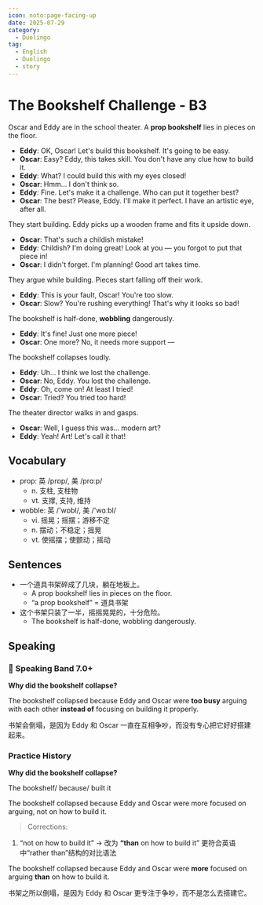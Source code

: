 ```yaml
---
icon: noto:page-facing-up
date: 2025-07-29
category:
  - Duolingo
tag:
  - English
  - Duolingo
  - story
---
```


# The Bookshelf Challenge - B3

Oscar and Eddy are in the school theater. A **prop bookshelf** lies in pieces on the floor.

- **Eddy**: OK, Oscar! Let's build this bookshelf. It's going to be easy.
- **Oscar**: Easy? Eddy, this takes skill. You don't have any clue how to build it.
- **Eddy**: What? I could build this with my eyes closed!
- **Oscar**: Hmm… I don't think so.
- **Eddy**: Fine. Let's make it a challenge. Who can put it together best?
- **Oscar**: The best? Please, Eddy. I'll make it perfect. I have an artistic eye, after all.

They start building. Eddy picks up a wooden frame and fits it upside down.

- **Oscar**: That's such a childish mistake!
- **Eddy**: Childish? I'm doing great! Look at you — you forgot to put that piece in!
- **Oscar**: I didn't forget. I'm planning! Good art takes time.

They argue while building. Pieces start falling off their work.

- **Eddy**: This is your fault, Oscar! You're too slow.
- **Oscar**: Slow? You're rushing everything! That's why it looks so bad!

The bookshelf is half-done, **wobbling** dangerously.

- **Eddy**: It's fine! Just one more piece!
- **Oscar**: One more? No, it needs more support —

The bookshelf collapses loudly.

- **Eddy**: Uh… I think we lost the challenge.
- **Oscar**: No, Eddy. You lost the challenge.
- **Eddy**: Oh, come on! At least I tried!
- **Oscar**: Tried? You tried too hard!

The theater director walks in and gasps.

- **Oscar**: Well, I guess this was… modern art?
- **Eddy**: Yeah! Art! Let's call it that!

## Vocabulary

- prop: 英 /prɒp/, 美 /prɑːp/
  - n. 支柱, 支柱物
  - vt. 支撑, 支持, 维持
- wobble: 英 /'wɒbl/, 美 /'wɑːbl/
  - vi. 摇晃；摇摆；游移不定
  - n. 摆动；不稳定；摇晃
  - vt. 使摇摆；使颤动；摇动

## Sentences

- 一个道具书架碎成了几块，躺在地板上。
  - A prop bookshelf lies in pieces on the floor.
  - “a prop bookshelf” = 道具书架
- 这个书架只装了一半，摇摇晃晃的，十分危险。
  - The bookshelf is half-done, wobbling dangerously.

## Speaking

### 🌟 Speaking Band 7.0+

**Why did the bookshelf collapse?**

The bookshelf collapsed because Eddy and Oscar were **too busy** arguing with each other **instead of** focusing on building it properly.

书架会倒塌，是因为 Eddy 和 Oscar 一直在互相争吵，而没有专心把它好好搭建起来。

### Practice History

**Why did the bookshelf collapse?**

The bookshelf/ because/ built it

The bookshelf collapsed because Eddy and Oscar were more focused on arguing, not on how to build it.

> Corrections:

1. “not on how to build it” → 改为 **“than** on how to build it” 更符合英语中“rather than”结构的对比语法

The bookshelf collapsed because Eddy and Oscar were **more** focused on arguing **than** on how to build it.

书架之所以倒塌，是因为 Eddy 和 Oscar 更专注于争吵，而不是怎么去搭建它。
